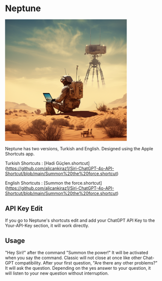 # Neptune
<img src="https://github.com/alicankiraz1/Siri-ChatGPT-4o-API-Shortcut/blob/main/Neptunev1.0.png" width="400" height="400">

Neptune has two versions, Turkish and English. Designed using the Apple Shortcuts app.

Turkish Shortcuts : [Hadi Güçlen.shortcut] (https://github.com/alicankiraz1/Siri-ChatGPT-4o-API-Shortcut/blob/main/Summon%20the%20force.shortcut)

English Shortcuts : [Summon the force.shortcut] (https://github.com/alicankiraz1/Siri-ChatGPT-4o-API-Shortcut/blob/main/Summon%20the%20force.shortcut)

## API Key Edit

If you go to Neptune's shortcuts edit and add your ChatGPT API Key to the Your-API-Key section, it will work directly.

## Usage

"Hey Siri!" after the command "Summon the power!" It will be activated when you say the command. Classic will not close at once like other Chat-GPT compatibility. After your first question, "Are there any other problems?" It will ask the question. Depending on the yes answer to your question, it will listen to your new question without interruption.

